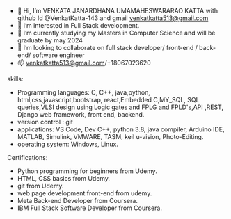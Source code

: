 - 👋 Hi, I’m VENKATA JANARDHANA UMAMAHESWARARAO KATTA with github Id @VenkatKatta-143 and gmail venkatkatta513@gmail.com
- 👀 I’m interested in Full Stack development.
- 🌱 I’m currently studying my Masters in Computer Science and will be graduate by may 2024
- 💞️ I’m looking to collaborate on full stack developer/ front-end / back-end/ software engineer
- 📫 venkatkatta513@gmail.com/+18067023620

skills:
- Programming languages: C, C++, java,python, html,css,javascript,bootstrap, react,Embedded C,MY_SQL, SQL queries,VLSI design using Logic gates and FPLG and FPLD's,API ,REST, Django web framework, front end, backend.
- version control : git
- applications: VS Code, Dev C++, python 3.8, java compiler, Arduino IDE, MATLAB, Simulink, VMWARE, TASM, keil u-vision, Photo-Editing.
- operating system: Windows, Linux.

Certifications:
- Python programming for beginners from Udemy.
- HTML, CSS basics from Udemy.
- git from Udemy.
- web page development front-end from udemy.
- Meta Back-end Developer from Coursera.
- IBM Full Stack Software Developer from Coursera.



